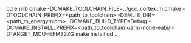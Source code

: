 cd emlib
cmake -DCMAKE_TOOLCHAIN_FILE=../gcc_cortex_m.cmake -DTOOLCHAIN_PREFIX=<path_to_toolchain> -DEMLIB_DIR=<path_to_energymicro>  -DCMAKE_BUILD_TYPE=Debug -DCMAKE_INSTALL_PREFIX=<path_to_toolchain>/arm-none-eabi/ -DTARGET_MCU=EFM32ZG
make install
cd ..
